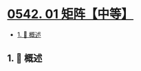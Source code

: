 # [0542. 01 矩阵【中等】](https://github.com/Tdahuyou/TNotes.leetcode/tree/main/notes/0542.%2001%20%E7%9F%A9%E9%98%B5%E3%80%90%E4%B8%AD%E7%AD%89%E3%80%91)

<!-- region:toc -->

- [1. 📝 概述](#1--概述)

<!-- endregion:toc -->

## 1. 📝 概述
